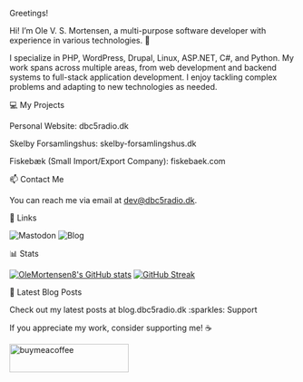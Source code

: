 Greetings!

Hi! I’m Ole V. S. Mortensen, a multi-purpose software developer with experience in various technologies. :rocket:

I specialize in PHP, WordPress, Drupal, Linux, ASP.NET, C#, and Python. My work spans across multiple areas, from web development and backend systems to full-stack application development. I enjoy tackling complex problems and adapting to new technologies as needed.

:computer: My Projects

Personal Website: dbc5radio.dk

Skelby Forsamlingshus: skelby-forsamlingshus.dk

Fiskebæk (Small Import/Export Company): fiskebaek.com


:mailbox: Contact Me

You can reach me via email at dev@dbc5radio.dk.

:link: Links

<img alt="Mastodon" src="https://img.shields.io/badge/mastodon-%25236364FF.svg?style=for-the-badge&logo=mastodon&logoColor=white&color=%236364FF">
<img alt="Blog" src="https://img.shields.io/badge/blog.dbc5radio.dk-CC0000.svg?style=for-the-badge&logo=jekyll&logoColor=white">

:bar_chart: Stats

[![OleMortensen8's GitHub stats](https://github-readme-stats.vercel.app/api?username=OleMortensen8)](https://github.com/anuraghazra/github-readme-stats)
[![GitHub Streak](https://streak-stats.demolab.com?user=OleMortensen8&theme=elegant&hide_border=true&locale=da&date_format=j%20M%5B%20Y%5D&mode=weekly&sideNums=0010EB)](https://git.io/streak-stats)


:blue_book: Latest Blog Posts

<!-- BLOG-POST-LIST:START -->  Check out my latest posts at blog.dbc5radio.dk


<!-- BLOG-POST-LIST:END -->  :sparkles: Support

If you appreciate my work, consider supporting me! :coffee:

<img align="left" src="https://cdn.buymeacoffee.com/buttons/v2/default-yellow.png" height="50" width="210" alt="buymeacoffee">

<!---
OleMortensen8/OleMortensen8 is a ✨ special ✨ repository because its `README.md` (this file) appears on your GitHub profile.
You can click the Preview link to take a look at your changes.
--->

